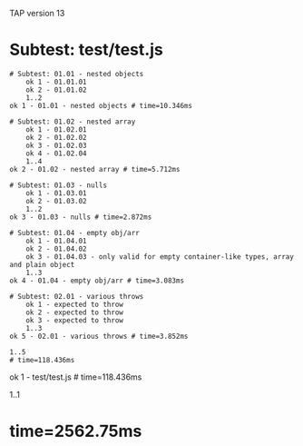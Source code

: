 TAP version 13
# Subtest: test/test.js
    # Subtest: 01.01 - nested objects
        ok 1 - 01.01.01
        ok 2 - 01.01.02
        1..2
    ok 1 - 01.01 - nested objects # time=10.346ms
    
    # Subtest: 01.02 - nested array
        ok 1 - 01.02.01
        ok 2 - 01.02.02
        ok 3 - 01.02.03
        ok 4 - 01.02.04
        1..4
    ok 2 - 01.02 - nested array # time=5.712ms
    
    # Subtest: 01.03 - nulls
        ok 1 - 01.03.01
        ok 2 - 01.03.02
        1..2
    ok 3 - 01.03 - nulls # time=2.872ms
    
    # Subtest: 01.04 - empty obj/arr
        ok 1 - 01.04.01
        ok 2 - 01.04.02
        ok 3 - 01.04.03 - only valid for empty container-like types, array and plain object
        1..3
    ok 4 - 01.04 - empty obj/arr # time=3.083ms
    
    # Subtest: 02.01 - various throws
        ok 1 - expected to throw
        ok 2 - expected to throw
        ok 3 - expected to throw
        1..3
    ok 5 - 02.01 - various throws # time=3.852ms
    
    1..5
    # time=118.436ms
ok 1 - test/test.js # time=118.436ms

1..1
# time=2562.75ms
